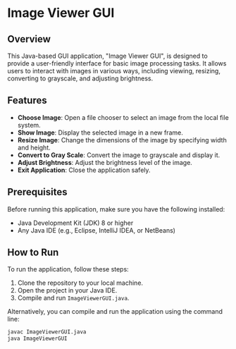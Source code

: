 # Image Viewer GUI

## Overview
This Java-based GUI application, "Image Viewer GUI", is designed to provide a user-friendly interface for basic image processing tasks. It allows users to interact with images in various ways, including viewing, resizing, converting to grayscale, and adjusting brightness.

## Features
- **Choose Image**: Open a file chooser to select an image from the local file system.
- **Show Image**: Display the selected image in a new frame.
- **Resize Image**: Change the dimensions of the image by specifying width and height.
- **Convert to Gray Scale**: Convert the image to grayscale and display it.
- **Adjust Brightness**: Adjust the brightness level of the image.
- **Exit Application**: Close the application safely.

## Prerequisites
Before running this application, make sure you have the following installed:
- Java Development Kit (JDK) 8 or higher
- Any Java IDE (e.g., Eclipse, IntelliJ IDEA, or NetBeans)

## How to Run
To run the application, follow these steps:
1. Clone the repository to your local machine.
2. Open the project in your Java IDE.
3. Compile and run `ImageViewerGUI.java`.

Alternatively, you can compile and run the application using the command line:
```bash
javac ImageViewerGUI.java
java ImageViewerGUI
